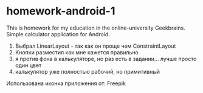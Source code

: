 # homework-android-1
This is homework for my education in the online-university Geekbrains.
Simple calculator application for Android.

1) Выбрал LinearLayout - так как он проще чем ConstraintLayout
2) Кнопки разместил как мне кажется правильно
3) я против фона в калькуляторе, но раз есть в задании... лучше просто один цвет
4) калькулятор уже полностью рабочий, но примитивный

Использована иконка приложения от: Freepik
